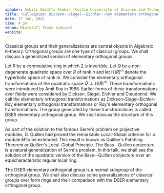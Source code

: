 ```yaml
---
speaker: Ambily Ambattu Asokan (Cochin University of Science and Technology)
title: "Colloquium: Dickson--Siegel--Eichler--Roy elementary orthogonal transformations"
date: 17 Jan, 2022
time: 4 pm
venue: Microsoft Teams (online)
website: 
---
```


Classical groups and their generalizations are central objects in
Algebraic $K$-theory. Orthogonal groups are one type of classical groups.
We shall discuss a generalized version of elementary orthogonal
groups.

Let $R$ be a commutative ring in which $2$ is invertible. Let $Q$ be a
non-degenerate quadratic space over $R$ of rank $n$ and let
$\mathbb{H}(R)^m$ denote the hyperbolic space of rank $m$. We consider
the elementary orthogonal transformations of the quadratic space $Q \perp
\mathbb{H}(R)^m$. These transformations were introduced by Amit Roy in
1968. Earlier forms of these transformations over fields were considered
by Dickson, Siegel, Eichler and Dieudonn&eacute;. We call the elementary
orthogonal transformations as
Dickson&ndash;Siegel&ndash;Eichler&ndash;Roy elementary orthogonal
transformations or Roy's elementary orthogonal transformations. The group
generated by these transformations is called DSER elementary orthogonal
group. We shall discuss the structure of this group.

As part of the solution to the famous Serre's problem on projective
modules, D. Quillen had proved the remarkable Local-Global criterion for
a module $M$ to be extended. This result is known as Quillen's Patching
Theorem or Quillen's Local-Global Principle. The Bass--Quillen
conjecture is a natural generalization of Serre's problem. In this talk,
we shall see the solution of the quadratic version of the
Bass--Quillen conjecture over an equicharacteristic regular local
ring.

The DSER elementary orthogonal group is a normal subgroup of the
orthogonal group. We shall also discuss some generalizations of classical
groups over form rings and their comparison with the DSER elementary
orthogonal group.
